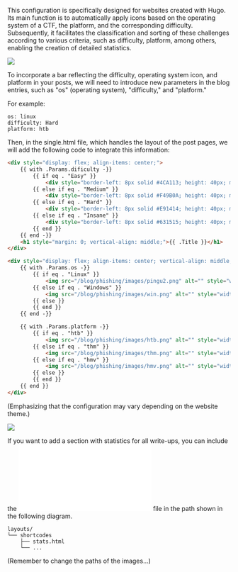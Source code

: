 This configuration is specifically designed for websites created with Hugo. Its main function is to automatically apply icons based on the operating system of a CTF, the platform, and the corresponding difficulty. Subsequently, it facilitates the classification and sorting of these challenges according to various criteria, such as difficulty, platform, among others, enabling the creation of detailed statistics.

![](3.png)

To incorporate a bar reflecting the difficulty, operating system icon, and platform in your posts, we will need to introduce new parameters in the blog entries, such as "os" (operating system), "difficulty," and "platform."

For example:

```
os: linux
difficulty: Hard
platform: htb
```

Then, in the single.html file, which handles the layout of the post pages, we will add the following code to integrate this information:

```html
<div style="display: flex; align-items: center;">
    {{ with .Params.dificulty -}}
        {{ if eq . "Easy" }}
            <div style="border-left: 8px solid #4CA113; height: 40px; margin-right: 10px;"></div>
        {{ else if eq . "Medium" }}
            <div style="border-left: 8px solid #F49B0A; height: 40px; margin-right: 10px;"></div>
        {{ else if eq . "Hard" }}
            <div style="border-left: 8px solid #E91414; height: 40px; margin-right: 10px;"></div>
        {{ else if eq . "Insane" }}
            <div style="border-left: 8px solid #631515; height: 40px; margin-right: 10px;"></div>
        {{ end }}
    {{ end -}}
    <h1 style="margin: 0; vertical-align: middle;">{{ .Title }}</h1>
</div>

<div style="display: flex; align-items: center; vertical-align: middle;">
    {{ with .Params.os -}}
        {{ if eq . "Linux" }}
            <img src="/blog/phishing/images/pingu2.png" alt="" style="width: 40px; height: 40px; margin-right: 10px; vertical-align: middle;">
        {{ else if eq . "Windows" }}
            <img src="/blog/phishing/images/win.png" alt="" style="width: 40px; height: 40px; margin-right: 10px; vertical-align: middle;">
        {{ else }}
        {{ end }}
    {{ end -}}

    {{ with .Params.platform -}}
        {{ if eq . "htb" }}
            <img src="/blog/phishing/images/htb.png" alt="" style="width: 40px; height: 40px; margin-right: 10px; vertical-align: middle;">
        {{ else if eq . "thm" }}
            <img src="/blog/phishing/images/thm.png" alt="" style="width: 40px; height: 40px; margin-right: 10px; vertical-align: middle;">
        {{ else if eq . "hmv" }}
            <img src="/blog/phishing/images/hmv.png" alt="" style="width: 40px; height: 40px; margin-right: 10px; vertical-align: middle;">
        {{ else }}
        {{ end }}
    {{ end }}
</div>

```

(Emphasizing that the configuration may vary depending on the website theme.)

![](2.png)

If you want to add a section with statistics for all write-ups, you can include the ![stats.html](stats.html) file in the path shown in the following diagram.

```
layouts/
└── shortcodes
    ├── stats.html
    └── ...
```

(Remember to change the paths of the images...)
